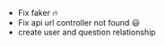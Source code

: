 -   Fix faker :fire:
-   Fix api url controller not found :smiley:
-   create user and question relationship
